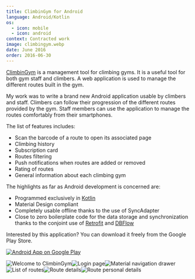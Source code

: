 ```yaml
---
title: ClimbinGym for Android
language: Android/Kotlin
os:
  - icon: mobile
  - icon: android
context: Contracted work
image: climbingym.webp
date: June 2016
order: 2016-06-30
---
```


[ClimbinGym](https://www.climbingym.ch/) is a management tool for climbing gyms. It is a useful tool for both gym staff and climbers. A web application is used to manage the different routes built in the gym.

My work was to write a brand new Android application usable by climbers and staff. Climbers can follow their progression of the different routes provided by the gym. Staff members can use the application to manage the routes comfortably from their smartphones.

The list of features includes:

* Scan the barcode of a route to open its associated page
* Climbing history
* Subscription card
* Routes filtering
* Push notifications when routes are added or removed
* Rating of routes
* General information about each climbing gym

The highlights as far as Android development is concerned are:

* Programmed exclusively in [Kotlin](https://kotlinlang.org/)
* Material Design compliant
* Completely usable offline thanks to the use of SyncAdapter
* Close to zero boilerplate code for the data storage and synchronization thanks to the conjoint use of [Retrofit](https://square.github.io/retrofit/) and [DBFlow](https://github.com/Raizlabs/DBFlow)

Interested by this application? You can download it freely from the Google Play Store.

[![Android App on Google Play](/images/gplay-en.png)](https://play.google.com/store/apps/details?id=com.orstat.climbingym)

![Welcome to ClimbinGym](/images/climbingym/1.png)![Login page](/images/climbingym/2.png)![Material navigation drawer](/images/climbingym/3.png)![List of routes](/images/climbingym/4.png)![Route details](/images/climbingym/5.png)![Route personal details](/images/climbingym/6.png)
